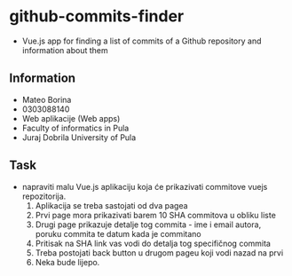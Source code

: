 # github-commits-finder

* Vue.js app for finding a list of commits of a Github repository and information about them

## Information

* Mateo Borina
* 0303088140
* Web aplikacije (Web apps)
* Faculty of informatics in Pula
* Juraj Dobrila University of Pula

## Task

* napraviti malu Vue.js aplikaciju koja će prikazivati commitove vuejs repozitorija.
	1. Aplikacija se treba sastojati od dva pagea
	2. Prvi page mora prikazivati barem 10 SHA commitova u obliku liste
	3. Drugi page prikazuje detalje tog commita - ime i email autora, poruku commita te datum kada je commitano
	4. Pritisak na SHA link vas vodi do detalja tog specifičnog commita
	5. Treba postojati back button u drugom pageu koji vodi nazad na prvi
	6. Neka bude lijepo.